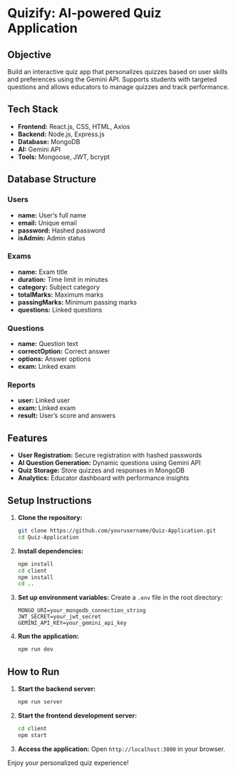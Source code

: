 # Quizify: AI-powered Quiz Application

## Objective
Build an interactive quiz app that personalizes quizzes based on user skills and preferences using the Gemini API. Supports students with targeted questions and allows educators to manage quizzes and track performance.

## Tech Stack
- **Frontend:** React.js, CSS, HTML, Axios
- **Backend:** Node.js, Express.js
- **Database:** MongoDB
- **AI:** Gemini API
- **Tools:** Mongoose, JWT, bcrypt

## Database Structure
### Users
- **name:** User’s full name
- **email:** Unique email
- **password:** Hashed password
- **isAdmin:** Admin status

### Exams
- **name:** Exam title
- **duration:** Time limit in minutes
- **category:** Subject category
- **totalMarks:** Maximum marks
- **passingMarks:** Minimum passing marks
- **questions:** Linked questions

### Questions
- **name:** Question text
- **correctOption:** Correct answer
- **options:** Answer options
- **exam:** Linked exam

### Reports
- **user:** Linked user
- **exam:** Linked exam
- **result:** User’s score and answers

## Features
- **User Registration:** Secure registration with hashed passwords
- **AI Question Generation:** Dynamic questions using Gemini API
- **Quiz Storage:** Store quizzes and responses in MongoDB
- **Analytics:** Educator dashboard with performance insights

## Setup Instructions
1. **Clone the repository:**
    ```bash
    git clone https://github.com/yourusername/Quiz-Application.git
    cd Quiz-Application
    ```

2. **Install dependencies:**
    ```bash
    npm install
    cd client
    npm install
    cd ..
    ```

3. **Set up environment variables:**
    Create a `.env` file in the root directory:
    ```
    MONGO_URI=your_mongodb_connection_string
    JWT_SECRET=your_jwt_secret
    GEMINI_API_KEY=your_gemini_api_key
    ```

4. **Run the application:**
    ```bash
    npm run dev
    ```

## How to Run
1. **Start the backend server:**
    ```bash
    npm run server
    ```

2. **Start the frontend development server:**
    ```bash
    cd client
    npm start
    ```

3. **Access the application:**
    Open `http://localhost:3000` in your browser.

Enjoy your personalized quiz experience!
